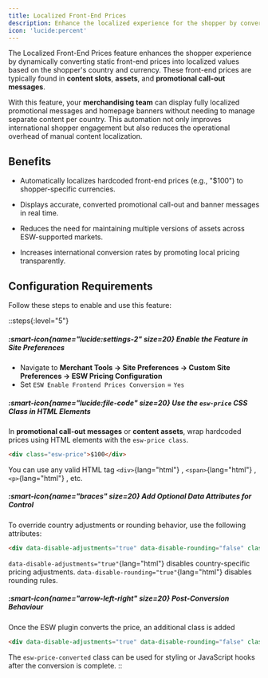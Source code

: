 ```yaml
---
title: Localized Front-End Prices
description: Enhance the localized experience for the shopper by converting front-end prices into localized prices.
icon: 'lucide:percent'
---
```


The Localized Front-End Prices feature enhances the shopper experience by dynamically converting static front-end prices into localized values based on the shopper's country and currency. These front-end prices are typically found in **content slots**, **assets**, and **promotional call-out messages**. <br>

With this feature, your **merchandising team** can display fully localized promotional messages and homepage banners without needing to manage separate content per country. This automation not only improves international shopper engagement but also reduces the operational overhead of manual content localization.

## Benefits

- Automatically localizes hardcoded front-end prices (e.g., "$100") to shopper-specific currencies.

- Displays accurate, converted promotional call-out and banner messages in real time.

- Reduces the need for maintaining multiple versions of assets across ESW-supported markets.

- Increases international conversion rates by promoting local pricing transparently.

## Configuration Requirements

Follow these steps to enable and use this feature:

::steps{:level="5"}
  ##### :smart-icon{name="lucide:settings-2" size=20} Enable the Feature in Site Preferences

  - Navigate to **Merchant Tools → Site Preferences → Custom Site Preferences → ESW Pricing Configuration**
  - Set `ESW Enable Frontend Prices Conversion` = `Yes`

  ##### :smart-icon{name="lucide:file-code" size=20} Use the `esw-price` CSS Class in HTML Elements

  In **promotional call-out messages** or **content assets**, wrap hardcoded prices using HTML elements with the `esw-price class`.

  ```html [HTML Elements]
  <div class="esw-price">$100</div>
  ```

  You can use any valid HTML tag `<div>`{lang="html"} , `<span>`{lang="html"} , `<p>`{lang="html"} , etc.

  ##### :smart-icon{name="braces" size=20} Add Optional Data Attributes for Control

  To override country adjustments or rounding behavior, use the following attributes:

  ```html [Attributes]
  <div data-disable-adjustments="true" data-disable-rounding="false" class="esw-price">$100</div>
  ```

  `data-disable-adjustments="true"`{lang="html"} disables country-specific pricing adjustments.
  `data-disable-rounding="true"`{lang="html"} disables rounding rules.

  ##### :smart-icon{name="arrow-left-right" size=20} Post-Conversion Behaviour

   Once the ESW plugin converts the price, an additional class is added

   ```html [An additional class is added]
   <div data-disable-adjustments="true" data-disable-rounding="false" class="esw-price esw-price-converted">$100</div>
   ```
   The `esw-price-converted` class can be used for styling or JavaScript hooks after the conversion is complete.
::
